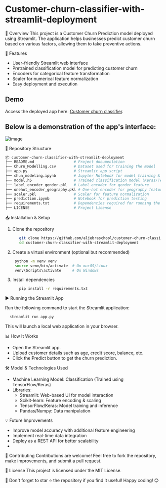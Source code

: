 # Customer-churn-classifier-with-streamlit-deployment

📌 Overview
This project is a Customer Churn Prediction model deployed using Streamlit. The application helps businesses predict customer churn based on various factors, allowing them to take preventive actions.

🚀 Features
- User-friendly Streamlit web interface
- Pretrained classification model for predicting customer churn
- Encoders for categorical feature transformation
- Scaler for numerical feature normalization
- Easy deployment and execution

## Demo
Access the deployed app here: [Customer churn classifier](https://customer-churn-classifier-with-app-deployment-9etrrrg4ch7rvfz9.streamlit.app/).

## **Below is a demonstration of the app's interface:**
![image](https://github.com/user-attachments/assets/1935b936-84a9-47b4-9084-3a28aa4f29b4)

📂 Repository Structure

``` bash
📦 customer-churn-classifier-with-streamlit-deployment
├── README.md                  # Project documentation
├── Churn_Modelling.csv        # Dataset used for training the model
├── app.py                     # Streamlit app script
├── chun_modeling.ipynb        # Jupyter Notebook for model training & evaluation
├── model.h5                   # Trained classification model (Keras/TensorFlow)
├── label_encoder_gender.pkl   # Label encoder for gender feature
├── onehot_encoder_geography.pkl # One-hot encoder for geography feature
├── scaler.pkl                 # Scaler for feature normalization
├── prediction.ipynb           # Notebook for prediction testing
├── requirements.txt           # Dependencies required for running the project
├── LICENSE                    # Project License

```

📥 Installation & Setup

1. Clone the repository
   ``` bash
      git clone https://github.com/aljebraschool/customer-churn-classifier-with-streamlit-deployment.git
      cd customer-churn-classifier-with-streamlit-deployment
   ```
2. Create a virtual environment (optional but recommended)
   ``` bash
    python -m venv venv
    source venv/bin/activate  # On macOS/Linux
    venv\Scripts\activate     # On Windows

   ```
3. Install dependencies
   ``` bash
      pip install -r requirements.txt
   ```

▶️ Running the Streamlit App

Run the following command to start the Streamlit application:

``` bash
  streamlit run app.py
```
This will launch a local web application in your browser.

📊 How It Works

- Open the Streamlit app.
- Upload customer details such as age, credit score, balance, etc.
- Click the Predict button to get the churn prediction.

🛠 Model & Technologies Used

- Machine Learning Model: Classification (Trained using TensorFlow/Keras)
- Libraries:
  - Streamlit: Web-based UI for model interaction
  - Scikit-learn: Feature encoding & scaling
  - TensorFlow/Keras: Model training and inference
  - Pandas/Numpy: Data manipulation

💡 Future Improvements

- Improve model accuracy with additional feature engineering
- Implement real-time data integration
- Deploy as a REST API for better scalability
- 
🤝 Contributing
Contributions are welcome! Feel free to fork the repository, make improvements, and submit a pull request.

📜 License
This project is licensed under the MIT License.

🌟 Don't forget to star ⭐ the repository if you find it useful!
Happy coding! 😊







